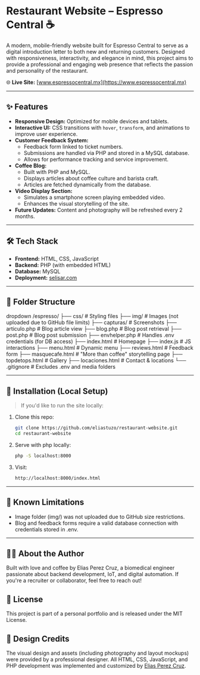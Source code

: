 # Restaurant Website – Espresso Central ☕️

A modern, mobile-friendly website built for Espresso Central to serve as a digital introduction letter to both new and returning customers. Designed with responsiveness, interactivity, and elegance in mind, this project aims to provide a professional and engaging web presence that reflects the passion and personality of the restaurant.

🌐 **Live Site:** [www.espressocentral.mx](https://www.espressocentral.mx)

---

## ✨ Features

- **Responsive Design:** Optimized for mobile devices and tablets.
- **Interactive UI:** CSS transitions with `hover`, `transform`, and animations to improve user experience.
- **Customer Feedback System:**
  - Feedback form linked to ticket numbers.
  - Submissions are handled via PHP and stored in a MySQL database.
  - Allows for performance tracking and service improvement.
- **Coffee Blog:**
  - Built with PHP and MySQL.
  - Displays articles about coffee culture and barista craft.
  - Articles are fetched dynamically from the database.
- **Video Display Section:**
  - Simulates a smartphone screen playing embedded video.
  - Enhances the visual storytelling of the site.
- **Future Updates:** Content and photography will be refreshed every 2 months.

---

## 🛠️ Tech Stack

- **Frontend:** HTML, CSS, JavaScript
- **Backend:** PHP (with embedded HTML)
- **Database:** MySQL
- **Deployment:** [selisar.com](https://www.selisar.com)

---

## 📁 Folder Structure

dropdown
/espresso/
├── css/ # Styling files
├── img/ # Images (not uploaded due to GitHub file limits)
├── capturas/ # Screenshots
├── articulo.php # Blog article view
├── blog.php # Blog post retrieval
├── post.php # Blog post submission
├── envhelper.php # Handles .env credentials (for DB access)
├── index.html # Homepage
├── index.js # JS interactions
├── menu.html # Dynamic menu
├── reviews.html # Feedback form
├── masquecafe.html # "More than coffee" storytelling page
├── topdetops.html # Gallery
├── locaciones.html # Contact & locations
└── .gitignore # Excludes .env and media folders

---

## 🚀 Installation (Local Setup)

> If you'd like to run the site locally:

1. Clone this repo:
   ```bash
   git clone https://github.com/eliastuzo/restaurant-website.git
   cd restaurant-website
3. Serve with php locally:
   ```bash
   php -S localhost:8000
4. Visit:
   ```bash
   http://localhost:8000/index.html

---

## 🧩 Known Limitations

- Image folder (img/) was not uploaded due to GitHub size restrictions.
- Blog and feedback forms require a valid database connection with credentials stored in .env.

---

## 🙋‍♂️ About the Author

Built with love and coffee by Elias Perez Cruz, a biomedical engineer passionate about backend development, IoT, and digital automation.
If you're a recruiter or collaborator, feel free to reach out!

## 🪪 License

This project is part of a personal portfolio and is released under the MIT License.

## 🎨 Design Credits

The visual design and assets (including photography and layout mockups) were provided by a professional designer. All HTML, CSS, JavaScript, and PHP development was implemented and customized by [Elias Perez Cruz](https://github.com/eliastuzo).
